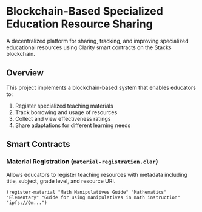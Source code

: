 # Blockchain-Based Specialized Education Resource Sharing

A decentralized platform for sharing, tracking, and improving specialized educational resources using Clarity smart contracts on the Stacks blockchain.

## Overview

This project implements a blockchain-based system that enables educators to:

1. Register specialized teaching materials
2. Track borrowing and usage of resources
3. Collect and view effectiveness ratings
4. Share adaptations for different learning needs

## Smart Contracts

### Material Registration (`material-registration.clar`)
Allows educators to register teaching resources with metadata including title, subject, grade level, and resource URI.

```clarity
(register-material "Math Manipulatives Guide" "Mathematics" "Elementary" "Guide for using manipulatives in math instruction" "ipfs://Qm...")
